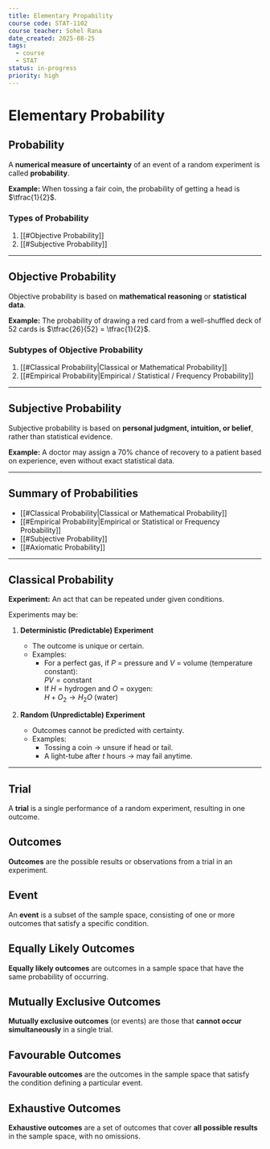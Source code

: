 ```yaml
---
title: Elementary Propability
course code: STAT-1102
course teacher: Sohel Rana
date_created: 2025-08-25
tags:
  - course
  - STAT
status: in-progress
priority: high
---
```

# Elementary Probability

## Probability
A **numerical measure of uncertainty** of an event of a random experiment is called **probability**.  

**Example:** When tossing a fair coin, the probability of getting a head is $\tfrac{1}{2}$.

### Types of Probability
1. [[#Objective Probability]]
2. [[#Subjective Probability]]

---

## Objective Probability
Objective probability is based on **mathematical reasoning** or **statistical data**.  

**Example:** The probability of drawing a red card from a well-shuffled deck of 52 cards is $\tfrac{26}{52} = \tfrac{1}{2}$.

### Subtypes of Objective Probability
1. [[#Classical Probability|Classical or Mathematical Probability]]
2. [[#Empirical Probability|Empirical / Statistical / Frequency Probability]]

---
## Subjective Probability
Subjective probability is based on **personal judgment, intuition, or belief**, rather than statistical evidence.  

**Example:** A doctor may assign a 70% chance of recovery to a patient based on experience, even without exact statistical data.

---

## Summary of Probabilities
- [[#Classical Probability|Classical or Mathematical Probability]]
- [[#Empirical Probability|Empirical or Statistical or Frequency Probability]]
- [[#Subjective Probability]]
- [[#Axiomatic Probability]]

---

## Classical Probability
**Experiment:** An act that can be repeated under given conditions.  

Experiments may be:  
1. **Deterministic (Predictable) Experiment**  
   - The outcome is unique or certain.  
   - Examples:  
     - For a perfect gas, if $P$ = pressure and $V$ = volume (temperature constant):  
       $PV = \text{constant}$  
     - If $H$ = hydrogen and $O$ = oxygen:  
       $H + O_2 \to H_2O$ (water)  

2. **Random (Unpredictable) Experiment**  
   - Outcomes cannot be predicted with certainty.  
   - Examples:  
     - Tossing a coin → unsure if head or tail.  
     - A light-tube after $t$ hours → may fail anytime.  

---

## Trial
A **trial** is a single performance of a random experiment, resulting in one outcome.  

## Outcomes
**Outcomes** are the possible results or observations from a trial in an experiment.  

## Event
An **event** is a subset of the sample space, consisting of one or more outcomes that satisfy a specific condition.  

## Equally Likely Outcomes
**Equally likely outcomes** are outcomes in a sample space that have the same probability of occurring.  

## Mutually Exclusive Outcomes
**Mutually exclusive outcomes** (or events) are those that **cannot occur simultaneously** in a single trial.  

## Favourable Outcomes
**Favourable outcomes** are the outcomes in the sample space that satisfy the condition defining a particular event.  

## Exhaustive Outcomes
**Exhaustive outcomes** are a set of outcomes that cover **all possible results** in the sample space, with no omissions.  
